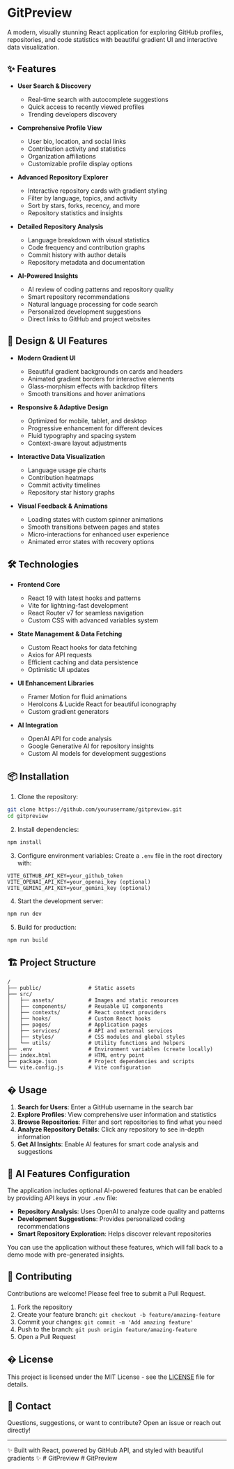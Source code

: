 # GitPreview

A modern, visually stunning React application for exploring GitHub profiles, repositories, and code statistics with beautiful gradient UI and interactive data visualization.

## ✨ Features

- **User Search & Discovery**
  - Real-time search with autocomplete suggestions
  - Quick access to recently viewed profiles
  - Trending developers discovery

- **Comprehensive Profile View**
  - User bio, location, and social links
  - Contribution activity and statistics
  - Organization affiliations
  - Customizable profile display options

- **Advanced Repository Explorer**
  - Interactive repository cards with gradient styling
  - Filter by language, topics, and activity
  - Sort by stars, forks, recency, and more
  - Repository statistics and insights

- **Detailed Repository Analysis**
  - Language breakdown with visual statistics
  - Code frequency and contribution graphs
  - Commit history with author details
  - Repository metadata and documentation
  
- **AI-Powered Insights**
  - AI review of coding patterns and repository quality
  - Smart repository recommendations
  - Natural language processing for code search
  - Personalized development suggestions
  - Direct links to GitHub and project websites

## 🎨 Design & UI Features

- **Modern Gradient UI**
  - Beautiful gradient backgrounds on cards and headers
  - Animated gradient borders for interactive elements
  - Glass-morphism effects with backdrop filters
  - Smooth transitions and hover animations

- **Responsive & Adaptive Design**
  - Optimized for mobile, tablet, and desktop
  - Progressive enhancement for different devices
  - Fluid typography and spacing system
  - Context-aware layout adjustments

- **Interactive Data Visualization**
  - Language usage pie charts
  - Contribution heatmaps
  - Commit activity timelines
  - Repository star history graphs

- **Visual Feedback & Animations**
  - Loading states with custom spinner animations
  - Smooth transitions between pages and states
  - Micro-interactions for enhanced user experience
  - Animated error states with recovery options

## 🛠️ Technologies

- **Frontend Core**
  - React 19 with latest hooks and patterns
  - Vite for lightning-fast development
  - React Router v7 for seamless navigation
  - Custom CSS with advanced variables system

- **State Management & Data Fetching**
  - Custom React hooks for data fetching
  - Axios for API requests
  - Efficient caching and data persistence
  - Optimistic UI updates

- **UI Enhancement Libraries**
  - Framer Motion for fluid animations
  - HeroIcons & Lucide React for beautiful iconography
  - Custom gradient generators

- **AI Integration**
  - OpenAI API for code analysis
  - Google Generative AI for repository insights
  - Custom AI models for development suggestions

## 📦 Installation

1. Clone the repository:
```bash
git clone https://github.com/yourusername/gitpreview.git
cd gitpreview
```

2. Install dependencies:
```bash
npm install
```

3. Configure environment variables:
Create a `.env` file in the root directory with:
```
VITE_GITHUB_API_KEY=your_github_token
VITE_OPENAI_API_KEY=your_openai_key (optional)
VITE_GEMINI_API_KEY=your_gemini_key (optional)
```

4. Start the development server:
```bash
npm run dev
```

5. Build for production:
```bash
npm run build
```

## 🏗️ Project Structure

```
/
├── public/               # Static assets
├── src/
│   ├── assets/           # Images and static resources
│   ├── components/       # Reusable UI components
│   ├── contexts/         # React context providers
│   ├── hooks/            # Custom React hooks
│   ├── pages/            # Application pages
│   ├── services/         # API and external services
│   ├── styles/           # CSS modules and global styles
│   └── utils/            # Utility functions and helpers
├── .env                  # Environment variables (create locally)
├── index.html            # HTML entry point
├── package.json          # Project dependencies and scripts
└── vite.config.js        # Vite configuration
```

## � Usage

1. **Search for Users**: Enter a GitHub username in the search bar
2. **Explore Profiles**: View comprehensive user information and statistics
3. **Browse Repositories**: Filter and sort repositories to find what you need
4. **Analyze Repository Details**: Click any repository to see in-depth information
5. **Get AI Insights**: Enable AI features for smart code analysis and suggestions

## 🧠 AI Features Configuration

The application includes optional AI-powered features that can be enabled by providing API keys in your `.env` file:

- **Repository Analysis**: Uses OpenAI to analyze code quality and patterns
- **Development Suggestions**: Provides personalized coding recommendations
- **Smart Repository Exploration**: Helps discover relevant repositories

You can use the application without these features, which will fall back to a demo mode with pre-generated insights.

## 🤝 Contributing

Contributions are welcome! Please feel free to submit a Pull Request.

1. Fork the repository
2. Create your feature branch: `git checkout -b feature/amazing-feature`
3. Commit your changes: `git commit -m 'Add amazing feature'`
4. Push to the branch: `git push origin feature/amazing-feature`
5. Open a Pull Request

## � License

This project is licensed under the MIT License - see the [LICENSE](LICENSE) file for details.

## 📧 Contact

Questions, suggestions, or want to contribute? Open an issue or reach out directly!

---

✨ Built with React, powered by GitHub API, and styled with beautiful gradients ✨
#   G i t P r e v i e w  
 #   G i t P r e v i e w  
 